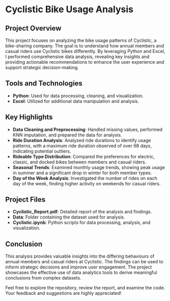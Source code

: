 # Cyclistic Bike Usage Analysis

## Project Overview

This project focuses on analyzing the bike usage patterns of Cyclistic, a bike-sharing company. The goal is to understand how annual members and casual riders use Cyclistic bikes differently. By leveraging Python and Excel, I performed comprehensive data analysis, revealing key insights and providing actionable recommendations to enhance the user experience and support strategic decision-making.

## Tools and Technologies

- **Python**: Used for data processing, cleaning, and visualization.
- **Excel**: Utilized for additional data manipulation and analysis.

## Key Highlights

- **Data Cleaning and Preprocessing**: Handled missing values, performed KNN imputation, and prepared the data for analysis.
- **Ride Duration Analysis**: Analyzed ride durations to identify usage patterns, with a maximum ride duration observed of over 68 days, indicating potential outliers.
- **Rideable Type Distribution**: Compared the preferences for electric, classic, and docked bikes between members and casual riders.
- **Seasonal Trends**: Examined monthly usage trends, showing peak usage in summer and a significant drop in winter for both member types.
- **Day of the Week Analysis**: Investigated the number of rides on each day of the week, finding higher activity on weekends for casual riders.

## Project Files

- **Cyclistic_Report.pdf**: Detailed report of the analysis and findings.
- **Data**: Folder containing the dataset used for analysis.
- **Cyclistic.ipynb**: Python scripts for data processing, analysis, and visualization.

## Conclusion

This analysis provides valuable insights into the differing behaviours of annual members and casual riders at Cyclistic. The findings can be used to inform strategic decisions and improve user engagement. The project showcases the effective use of data analytics tools to derive meaningful conclusions from complex datasets.

Feel free to explore the repository, review the report, and examine the code. Your feedback and suggestions are highly appreciated!
